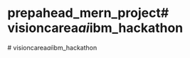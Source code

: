 # prepahead_mern_project#   v i s i o n c a r e a _ a i _ i b m _ h a c k a t h o n  
 #   v i s i o n c a r e a _ a i _ i b m _ h a c k a t h o n  
 